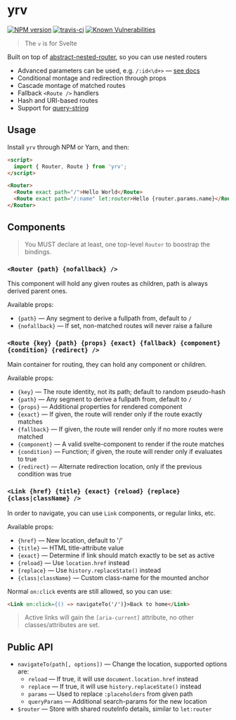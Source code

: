# yrv

[![NPM version](https://badge.fury.io/js/yrv.png)](http://badge.fury.io/js/yrv)
[![travis-ci](https://api.travis-ci.org/pateketrueke/yrv.svg)](https://travis-ci.org/pateketrueke/yrv)
[![Known Vulnerabilities](https://snyk.io/test/npm/yrv/badge.svg)](https://snyk.io/test/npm/yrv)

> The `v` is for Svelte

Built on top of [abstract-nested-router](https://www.npmjs.com/package/abstract-nested-router), so you can use nested routers

- Advanced parameters can be used, e.g. `/:id<\d+>` &mdash; [see docs](https://www.npmjs.com/package/abstract-nested-router#params)
- Conditional montage and redirection through props
- Cascade montage of matched routes
- Fallback `<Route />` handlers
- Hash and URI-based routes
- Support for [query-string](https://www.npmjs.com/package/query-string)

## Usage

Install `yrv` through NPM or Yarn, and then:

```html
<script>
  import { Router, Route } from 'yrv';
</script>

<Router>
  <Route exact path="/">Hello World</Route>
  <Route exact path="/:name" let:router>Hello {router.params.name}</Route>
</Router>
```

## Components

> You MUST declare at least, one top-level `Router` to boostrap the bindings.

### `<Router {path} {nofallback} />`

This component will hold any given routes as children, path is always derived parent ones.

Available props:

- `{path}` &mdash; Any segment to derive a fullpath from, default to `/`
- `{nofallback}` &mdash; If set, non-matched routes will never raise a failure

### `<Route {key} {path} {props} {exact} {fallback} {component} {condition} {redirect} />`

Main container for routing, they can hold any component or children.

Available props:

- `{key}` &mdash; The route identity, not its path; default to random pseudo-hash
- `{path}` &mdash; Any segment to derive a fullpath from, default to `/`
- `{props}` &mdash; Additional properties for rendered component
- `{exact}` &mdash; If given, the route will render only if the route exactly matches
- `{fallback}` &mdash; If given, the route will render only if no more routes were matched
- `{component}` &mdash; A valid svelte-component to render if the route matches
- `{condition}` &mdash; Function; if given, the route will render only if evaluates to true
- `{redirect}` &mdash; Alternate redirection location, only if the previous condition was true

### `<Link {href} {title} {exact} {reload} {replace} {class|className} />`

In order to navigate, you can use `Link` components, or regular links, etc.

Available props:

- `{href}` &mdash; New location, default to '/'
- `{title}` &mdash; HTML title-attribute value
- `{exact}` &mdash; Determine if link should match exactly to be set as active
- `{reload}` &mdash; Use `location.href` instead
- `{replace}` &mdash; Use `history.replaceState()` instead
- `{class|className}` &mdash; Custom class-name for the mounted anchor

Normal `on:click` events are still allowed, so you can use:

```html
<Link on:click={() => navigateTo('/')}>Back to home</Link>
```

> Active links will gain the `[aria-current]` attribute, no other classes/attributes are set.

## Public API

- `navigateTo(path[, options])` &mdash; Change the location, supported options are:
  - `reload` &mdash; If true, it will use `document.location.href` instead
  - `replace` &mdash; If true, it will use `history.replaceState()` instead
  - `params` &mdash; Used to replace `:placeholders` from given path
  - `queryParams` &mdash; Additional search-params for the new location
- `$router` &mdash; Store with shared routeInfo details, similar to `let:router`
